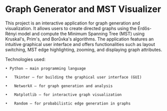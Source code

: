   # Graph Generator and MST Visualizer
This project is an interactive application for graph generation and visualization. It allows users to create directed graphs using the Erdős-Rényi model and compute the Minimum Spanning Tree (MST) using Kruskal's, Prim's, and Borůvka's algorithms. The application features an intuitive graphical user interface and offers functionalities such as layout switching, MST edge highlighting, zooming, and displaying graph attributes.

  Technologies used:
  
    • Python – main programming language
    
    •	Tkinter – for building the graphical user interface (GUI)
    
    •	NetworkX – for graph generation and analysis
    
    •	Matplotlib – for interactive graph visualization
    
    •	Random – for probabilistic edge generation in graphs
